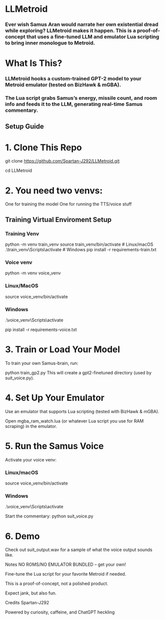 # LLMetroid


### Ever wish Samus Aran would narrate her own existential dread while exploring? LLMetroid makes it happen. This is a proof-of-concept that uses a fine-tuned LLM and emulator Lua scripting to bring inner monologue to Metroid.

# What Is This?
### LLMetroid hooks a custom-trained GPT-2 model to your Metroid emulator (tested on BizHawk & mGBA).
### The Lua script grabs Samus’s energy, missile count, and room info and feeds it to the LLM, generating real-time Samus commentary.

## Setup Guide
# 1. Clone This Repo
   
git clone https://github.com/Spartan-J292/LLMetroid.git

cd LLMetroid

# 2. You need two venvs:
One for training the model
One for running the TTS/voice stuff

## Training Virtual Enviroment Setup

### Training Venv
python -m venv train_venv
source train_venv/bin/activate   # Linux/macOS
.\train_venv\Scripts\activate   # Windows
pip install -r requirements-train.txt

### Voice venv
python -m venv voice_venv

### Linux/MacOS
source voice_venv/bin/activate

### Windows
.\voice_venv\Scripts\activate

pip install -r requirements-voice.txt

# 3. Train or Load Your Model
To train your own Samus-brain, run:


python train_gp2.py
This will create a gpt2-finetuned directory (used by suit_voice.py).

# 4. Set Up Your Emulator
Use an emulator that supports Lua scripting (tested with BizHawk & mGBA).

Open mgba_ram_watch.lua (or whatever Lua script you use for RAM scraping) in the emulator.

# 5. Run the Samus Voice
Activate your voice venv:

### Linux/macOS
source voice_venv/bin/activate

### Windows
.\voice_venv\Scripts\activate        

Start the commentary:
python suit_voice.py

# 6. Demo
Check out suit_output.wav for a sample of what the voice output sounds like.

Notes
NO ROMS/NO EMULATOR BUNDLED – get your own!

Fine-tune the Lua script for your favorite Metroid if needed.

This is a proof-of-concept, not a polished product.

Expect jank, but also fun.

Credits
Spartan-J292

Powered by curiosity, caffeine, and ChatGPT heckling
